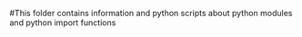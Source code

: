 #This folder contains information and python scripts about python modules and python import functions
